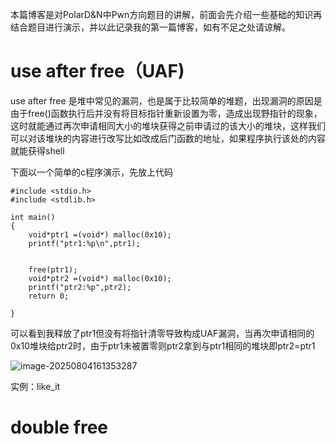 本篇博客是对PolarD&N中Pwn方向题目的讲解，前面会先介绍一些基础的知识再结合题目进行演示，并以此记录我的第一篇博客，如有不足之处请谅解。

# use after free（UAF)

use after free 是堆中常见的漏洞，也是属于比较简单的堆题，出现漏洞的原因是由于free()函数执行后并没有将目标指针重新设置为零，造成出现野指针的现象，这时就能通过再次申请相同大小的堆块获得之前申请过的该大小的堆块，这样我们可以对该堆块的内容进行改写比如改成后门函数的地址，如果程序执行该处的内容就能获得shell

下面以一个简单的c程序演示，先放上代码

```
#include <stdio.h>
#include <stdlib.h>

int main()
{
	void*ptr1 =(void*) malloc(0x10);	
	printf("ptr1:%p\n",ptr1);
	

	free(ptr1);
	void*ptr2 =(void*) malloc(0x10);
	printf("ptr2:%p",ptr2);
	return 0;

}
```

可以看到我释放了ptr1但没有将指针清零导致构成UAF漏洞，当再次申请相同的0x10堆块给ptr2时，由于ptr1未被置零则ptr2拿到与ptr1相同的堆块即ptr2=ptr1

![image-20250804161353287](image/image-20250804161353287.png)

实例：like_it

# double free

